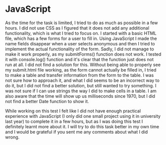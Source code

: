 # JavaScript
As the time for the task is limited, I tried to do as much as possible in a few hours. I did not use CSS as I figured that it does not 
add any additional functionality, which is what I tried to focus on. I started with a basic HTML file, which has a few forms for a user 
to fill in. Using JavaScript I made the name fields disappear when a user selects anonymous and then I tried to implement the actual 
functionality of the form. Sadly, I did not manage to make it work properly, as my submitForms() function does not work. I tested it 
with console.log() function and it's clear that the function just does not run at all. I did not find a solution for this. 
Without being able to properly see my submit.html file working, as the form cannot actually be filled in, I tried to make a table and 
transfer information from the form to the table. I was not sure how to approach it, and what I did seems to be an incorrect way to do it,
but I did not find a better solution, but still wanted to try something. I was not sure if I can use strings the way I did to make cells
in a table. I am also aware that the time will show up us milliseconds since 1970, but I did not find a better Date function to show it.

While working on this test I felt like I did not have enough practical experience with JavaScript (I only did one small project using it 
in university last year) to complete it in a few hours, but as I was doing this test I definitely learnt more about it. I will try to 
do this task better in my own time and I would be grateful if you sent me any comments about what I did wrong.
